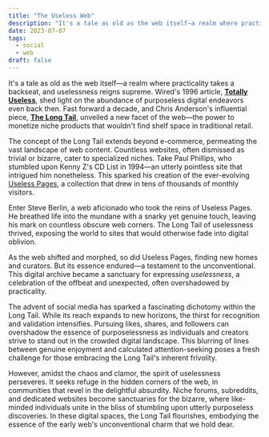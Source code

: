 ```yaml
---
title: "The Useless Web"
description: "It's a tale as old as the web itself—a realm where practicality takes a backseat, and uselessness reigns supreme. Countless websites, often dismissed as trivial or bizarre, cater to specialized niches. However, amidst the chaos and clamor, the spirit of uselessness perseveres. It seeks refuge in the hidden corners of the web, in communities that revel in the delightful absurdity."
date: 2023-07-07
tags:
  - social
  - web
draft: false
---
```


It's a tale as old as the web itself—a realm where practicality takes a backseat, and uselessness reigns supreme. Wired's 1996 article, **[Totally Useless](https://www.wired.com/1996/02/totally-useless/)**, shed light on the abundance of purposeless digital endeavors even back then. Fast forward a decade, and Chris Anderson's influential piece, **[The Long Tail](https://www.wired.com/2004/10/tail/)**, unveiled a new facet of the web—the power to monetize niche products that wouldn't find shelf space in traditional retail.

The concept of the Long Tail extends beyond e-commerce, permeating the vast landscape of web content. Countless websites, often dismissed as trivial or bizarre, cater to specialized niches. Take Paul Phillips, who stumbled upon Kenny Z's CD List in 1994—an utterly pointless site that intrigued him nonetheless. This sparked his creation of the ever-evolving [Useless Pages](https://web.archive.org/web/20000816121335/http://www.go2net.com/useless/history.html), a collection that drew in tens of thousands of monthly visitors.

Enter Steve Berlin, a web aficionado who took the reins of Useless Pages. He breathed life into the mundane with a snarky yet genuine touch, leaving his mark on countless obscure web corners. The Long Tail of uselessness thrived, exposing the world to sites that would otherwise fade into digital oblivion.

As the web shifted and morphed, so did Useless Pages, finding new homes and curators. But its essence endured—a testament to the unconventional. This digital archive became a sanctuary for expressing _uselessness_, a celebration of the offbeat and unexpected, often overshadowed by practicality.

The advent of social media has sparked a fascinating dichotomy within the Long Tail. While its reach expands to new horizons, the thirst for recognition and validation intensifies. Pursuing likes, shares, and followers can overshadow the essence of purposelessness as individuals and creators strive to stand out in the crowded digital landscape. This blurring of lines between genuine enjoyment and calculated attention-seeking poses a fresh challenge for those embracing the Long Tail's inherent frivolity.

However, amidst the chaos and clamor, the spirit of uselessness perseveres. It seeks refuge in the hidden corners of the web, in communities that revel in the delightful absurdity. Niche forums, subreddits, and dedicated websites become sanctuaries for the bizarre, where like-minded individuals unite in the bliss of stumbling upon utterly purposeless discoveries. In these digital spaces, the Long Tail flourishes, embodying the essence of the early web's unconventional charm that we hold dear.